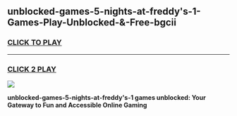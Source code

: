 
## unblocked-games-5-nights-at-freddy's-1-Games-Play-Unblocked-&-Free-bgcii
<h3>
<a href="https://premium76.site?title=unblocked-games-5-nights-at-freddy's-1&ref=24A">CLICK TO PLAY</a></h3>
<hr>

<h3>
<a href="https://premium76.site?title=unblocked-games-5-nights-at-freddy's-1&ref=24A">CLICK 2 PLAY</a>
  
</h3>

<a href="https://premium76.site?title=unblocked-games-5-nights-at-freddy's-1&ref=24A"><img src="https://clearcache.store/games.png"></a>


**unblocked-games-5-nights-at-freddy's-1 games unblocked: Your Gateway to Fun and Accessible Online Gaming**
